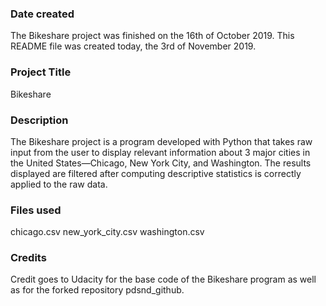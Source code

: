 ### Date created
The Bikeshare project was finished on the 16th of October 2019. This README file was created today, the 3rd of November 2019.

### Project Title
Bikeshare

### Description
The Bikeshare project is a program developed with Python that takes raw input from the user to display relevant information about 3 major cities in the United States—Chicago, New York City, and Washington. The results displayed are filtered after computing descriptive statistics is correctly applied to the raw data.

### Files used
chicago.csv
new_york_city.csv
washington.csv

### Credits
Credit goes to Udacity for the base code of the Bikeshare program as well as for the forked repository pdsnd_github.
